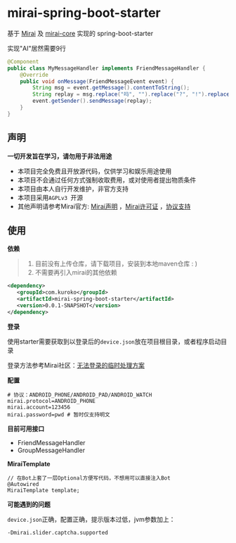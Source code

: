 # mirai-spring-boot-starter
基于 [Mirai](https://github.com/mamoe/mirai) 及 [mirai-core](https://github.com/mamoe/mirai/blob/dev/docs/CoreAPI.md) 实现的 spring-boot-starter

实现"AI"居然需要9行

```java
@Component
public class MyMessageHandler implements FriendMessageHandler {
    @Override
    public void onMessage(FriendMessageEvent event) {
        String msg = event.getMessage().contentToString();
        String replay = msg.replace("吗", "").replace("?", "!").replace("？", "!");
        event.getSender().sendMessage(replay);
    }
}
```

## 声明
**一切开发旨在学习，请勿用于非法用途**

- 本项目完全免费且开放源代码，仅供学习和娱乐用途使用
- 本项目不会通过任何方式强制收取费用，或对使用者提出物质条件
- 本项目由本人自行开发维护，非官方支持
- 本项目采用`AGPLv3 `开源
- 其他声明请参考Mirai官方: 
[Mirai声明](https://github.com/mamoe/mirai#%E5%A3%B0%E6%98%8E) ，[Mirai许可证](https://github.com/mamoe/mirai#%E8%AE%B8%E5%8F%AF%E8%AF%81) ，[协议支持](https://github.com/mamoe/mirai#%E5%8D%8F%E8%AE%AE%E6%94%AF%E6%8C%81)

## 使用

**依赖**

> 1. 目前没有上传仓库，请下载项目，安装到本地maven仓库 : )
> 2. 不需要再引入mirai的其他依赖

```xml
<dependency>
   <groupId>com.kuroko</groupId>
   <artifactId>mirai-spring-boot-starter</artifactId>
   <version>0.0.1-SNAPSHOT</version>
</dependency>
```

**登录**

使用starter需要获取到以登录后的`device.json`放在项目根目录，或者程序启动目录

登录方法参考Mirai社区：[无法登录的临时处理方案](https://mirai.mamoe.net/topic/223/%E6%97%A0%E6%B3%95%E7%99%BB%E5%BD%95%E7%9A%84%E4%B8%B4%E6%97%B6%E5%A4%84%E7%90%86%E6%96%B9%E6%A1%88)

**配置**

```properties
# 协议：ANDROID_PHONE/ANDROID_PAD/ANDROID_WATCH
mirai.protocol=ANDROID_PHONE
mirai.account=123456
mirai.password=pwd # 暂时仅支持明文
```

**目前可用接口**

- FriendMessageHandler
- GroupMessageHandler

**MiraiTemplate**

```
// 在Bot上套了一层Optional方便写代码，不想用可以直接注入Bot
@Autowired
MiraiTemplate template; 
```

**可能遇到的问题**

`device.json`正确，配置正确，提示版本过低，jvm参数加上：

```
-Dmirai.slider.captcha.supported
```